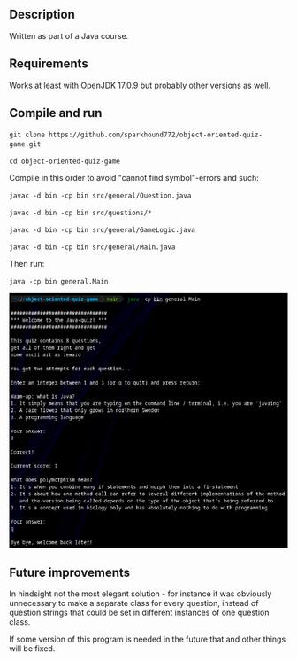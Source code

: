 ## Description

Written as part of a Java course.

## Requirements

Works at least with OpenJDK 17.0.9 but probably other versions as well.

## Compile and run

`git clone https://github.com/sparkhound772/object-oriented-quiz-game.git`

`cd object-oriented-quiz-game`

Compile in this order to avoid "cannot find symbol"-errors and such:

`javac -d bin -cp bin src/general/Question.java`

`javac -d bin -cp bin src/questions/*`

`javac -d bin -cp bin src/general/GameLogic.java`

`javac -d bin -cp bin src/general/Main.java`

Then run:

`java -cp bin general.Main`

![Image of the game running](docs/images/letsplay.png)

## Future improvements

In hindsight not the most elegant solution - for instance it was obviously unnecessary to make a separate class for every question, instead of question strings that could be set in different instances of one question class.

If some version of this program is needed in the future that and other things will be fixed.
